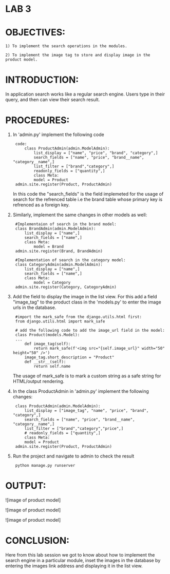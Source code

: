 # LAB 3

# OBJECTIVES: 

    1) To implement the search operations in the modules.

    2) To implement the image tag to store and display image in the product model.

# INTRODUCTION:

In application search works like a regular search engine. Users type in their query, and then can view their search result.

# PROCEDURES:

1) In 'admin.py' implement the following code

        code:
            class ProductAdmin(admin.ModelAdmin):
                list_display = ["name", "price", "brand", "category",]
                search_fields = ["name", "price", "brand__name", "category__name",]
                list_filter = ["brand","category",]
                readonly_fields = ["quantity",]
                class Meta:
                model = Product
        admin.site.register(Product, ProductAdmin)    

    In this code the "search_fields" is the field implemeted for the usage of search for the refrenced table i.e the brand table whose primary key is refrenced as a foreign key.

2) Similarly, implement the same changes in other models as well:

        #Implementaion of search in the brand model:
        class BrandAdmin(admin.ModelAdmin):
            list_display = ["name",]
            search_fields = ["name",]
            class Meta:
                model = Brand
        admin.site.register(Brand, BrandAdmin)

        #Implementation of search in the category model:
        class CategoryAdmin(admin.ModelAdmin):
            list_display = ["name",]
            search_fields = ["name",]
            class Meta:
                model = Category
        admin.site.register(Category, CategoryAdmin)

3) Add the field to display the image in the list view. For this add a field "image_tag" to the product class in the 'models.py' to enter the image urls in the database.

        #import the mark_safe from the django.utils.html first:
        from django.utils.html import mark_safe

        # add the following code to add the image_url field in the model:
        class Product(models.Model):
        ...
            def image_tag(self):
                return mark_safe(f'<img src="{self.image_url}" width="50" height="50" />')
            image_tag.short_description = "Product"
            def __str__(self):
                return self.name
                
    The usage of mark_safe is to mark a custom string as a safe string for HTML/output rendering.

4) In the class ProductAdmin in 'admin.py' implement the following changes:

        class ProductAdmin(admin.ModelAdmin):
            list_display = ["image_tag", "name", "price", "brand", "category",]
            search_fields = ["name", "price", "brand__name", "category__name",]
            list_filter = ["brand","category","price",]
            # readonly_fields = ["quantity",]
            class Meta:
            model = Product
        admin.site.register(Product, ProductAdmin)

5) Run the project and navigate to admin to check the result

        python manage.py runserver


# OUTPUT:

![image of product model]

![image of product model]

![image of product model]


# CONCLUSION:

Here from this lab session we got to know about how to implement the search engine in a particular module, inset the images in the database by entering the images link address and displaying it in the list view.